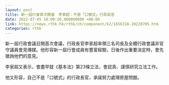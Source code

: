 ```yaml
---
layout: post
title: 新一屆行會首次開會　李家超：不是「口號式」行政長官
date: 2022-07-05 18:09:26.000000000 +08:00
link: https://news.rthk.hk/rthk/ch/component/k2/1656318-20220705.htm
categories: rthk
---
```


新一屆行政會議召開首次會議，行政長官李家超率領三名司長及全體行政會議非官守議員會見傳媒。他形容新一屆行會成員有豐富經驗，日後作出重要決定時，會先徵詢他們的意見。

李家超又表示，會盡早就《基本法》第23條立法，會認真、謹慎研究立法工作。

他又形容，自己不是「口號式」的行政長官，承諾努力處理房屋問題。

